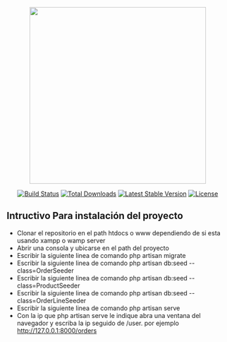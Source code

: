 <p align="center"><a href="https://laravel.com" target="_blank"><img src="https://raw.githubusercontent.com/laravel/art/master/logo-lockup/5%20SVG/2%20CMYK/1%20Full%20Color/laravel-logolockup-cmyk-red.svg" width="400"></a></p>

<p align="center">
<a href="https://travis-ci.org/laravel/framework"><img src="https://travis-ci.org/laravel/framework.svg" alt="Build Status"></a>
<a href="https://packagist.org/packages/laravel/framework"><img src="https://img.shields.io/packagist/dt/laravel/framework" alt="Total Downloads"></a>
<a href="https://packagist.org/packages/laravel/framework"><img src="https://img.shields.io/packagist/v/laravel/framework" alt="Latest Stable Version"></a>
<a href="https://packagist.org/packages/laravel/framework"><img src="https://img.shields.io/packagist/l/laravel/framework" alt="License"></a>
</p>

## Intructivo Para instalación del proyecto

- Clonar el repositorio en el path htdocs o www dependiendo de si esta usando xampp o wamp server
- Abrir una consola y ubicarse en el path del proyecto
- Escribir la siguiente linea de comando php artisan migrate
- Escribir la siguiente linea de comando php artisan db:seed --class=OrderSeeder
- Escribir la siguiente linea de comando php artisan db:seed --class=ProductSeeder
- Escribir la siguiente linea de comando php artisan db:seed --class=OrderLineSeeder
- Escribir la siguiente linea de comando php artisan serve
- Con la ip que php artisan serve le indique abra una ventana del navegador y escriba la ip seguido de /user. por ejemplo http://127.0.0.1:8000/orders